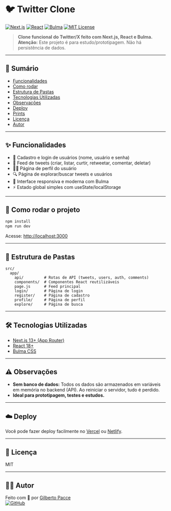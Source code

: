 # 🐦 Twitter Clone

[![Next.js](https://img.shields.io/badge/Next.js-13+-black?logo=next.js)](https://nextjs.org/)
[![React](https://img.shields.io/badge/React-18+-61DAFB?logo=react)](https://react.dev/)
[![Bulma](https://img.shields.io/badge/Bulma-0.9.4-00D1B2?logo=bulma)](https://bulma.io/)
[![MIT License](https://img.shields.io/badge/license-MIT-green)](LICENSE)

> **Clone funcional do Twitter/X feito com Next.js, React e Bulma.**  
> **Atenção:** Este projeto é para estudo/prototipagem. Não há persistência de dados.

---

## 📑 Sumário
- [Funcionalidades](#funcionalidades)
- [Como rodar](#como-rodar-o-projeto)
- [Estrutura de Pastas](#estrutura-de-pastas)
- [Tecnologias Utilizadas](#tecnologias-utilizadas)
- [Observações](#observações)
- [Deploy](#deploy)
- [Prints](#prints)
- [Licença](#licença)
- [Autor](#autor)

---

## ✨ Funcionalidades

- 👤 Cadastro e login de usuários (nome, usuário e senha)
- 📝 Feed de tweets (criar, listar, curtir, retweetar, comentar, deletar)
- 🙍‍♂️ Página de perfil do usuário
- 🔍 Página de explorar/buscar tweets e usuários
- 📱 Interface responsiva e moderna com Bulma
- ⚡ Estado global simples com useState/localStorage

---

## 🚀 Como rodar o projeto

```bash
npm install
npm run dev
```
Acesse: [http://localhost:3000](http://localhost:3000)

---

## 📁 Estrutura de Pastas

```
src/
  app/
    api/         # Rotas de API (tweets, users, auth, comments)
    components/  # Componentes React reutilizáveis
    page.js      # Feed principal
    login/       # Página de login
    register/    # Página de cadastro
    profile/     # Página de perfil
    explore/     # Página de busca
```

---

## 🛠 Tecnologias Utilizadas
- [Next.js 13+ (App Router)](https://nextjs.org/docs/app)
- [React 18+](https://react.dev)
- [Bulma CSS](https://bulma.io/)

---

## ⚠️ Observações
- **Sem banco de dados:** Todos os dados são armazenados em variáveis em memória no backend (API). Ao reiniciar o servidor, tudo é perdido.
- **Ideal para prototipagem, testes e estudos.**

---

## ☁️ Deploy
Você pode fazer deploy facilmente no [Vercel](https://vercel.com/) ou [Netlify](https://www.netlify.com/).

---

## 📄 Licença
MIT

---

## 👨‍💻 Autor

Feito com 💙 por [Gilberto Pacce](https://www.linkedin.com/in/gilberto-pacce/)  
[![GitHub](https://img.shields.io/badge/GitHub-gibapacce-181717?logo=github)](https://github.com/gibapacce)
